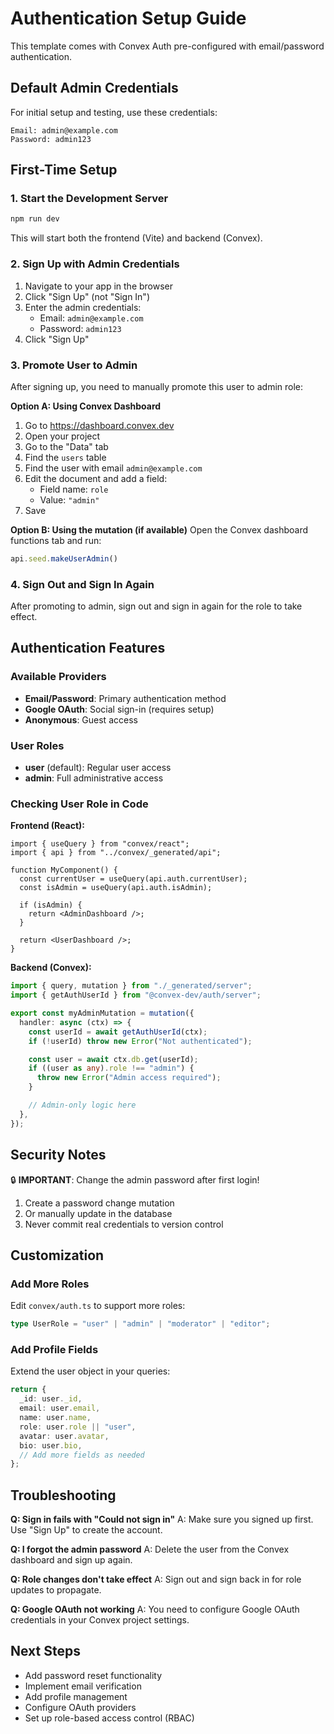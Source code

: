 # Authentication Setup Guide

This template comes with Convex Auth pre-configured with email/password authentication.

## Default Admin Credentials

For initial setup and testing, use these credentials:

```
Email: admin@example.com
Password: admin123
```

## First-Time Setup

### 1. Start the Development Server

```bash
npm run dev
```

This will start both the frontend (Vite) and backend (Convex).

### 2. Sign Up with Admin Credentials

1. Navigate to your app in the browser
2. Click "Sign Up" (not "Sign In")
3. Enter the admin credentials:
   - Email: `admin@example.com`
   - Password: `admin123`
4. Click "Sign Up"

### 3. Promote User to Admin

After signing up, you need to manually promote this user to admin role:

**Option A: Using Convex Dashboard**
1. Go to https://dashboard.convex.dev
2. Open your project
3. Go to the "Data" tab
4. Find the `users` table
5. Find the user with email `admin@example.com`
6. Edit the document and add a field:
   - Field name: `role`
   - Value: `"admin"`
7. Save

**Option B: Using the mutation (if available)**
Open the Convex dashboard functions tab and run:
```typescript
api.seed.makeUserAdmin()
```

### 4. Sign Out and Sign In Again

After promoting to admin, sign out and sign in again for the role to take effect.

## Authentication Features

### Available Providers

- **Email/Password**: Primary authentication method
- **Google OAuth**: Social sign-in (requires setup)
- **Anonymous**: Guest access

### User Roles

- **user** (default): Regular user access
- **admin**: Full administrative access

### Checking User Role in Code

**Frontend (React):**
```tsx
import { useQuery } from "convex/react";
import { api } from "../convex/_generated/api";

function MyComponent() {
  const currentUser = useQuery(api.auth.currentUser);
  const isAdmin = useQuery(api.auth.isAdmin);

  if (isAdmin) {
    return <AdminDashboard />;
  }

  return <UserDashboard />;
}
```

**Backend (Convex):**
```typescript
import { query, mutation } from "./_generated/server";
import { getAuthUserId } from "@convex-dev/auth/server";

export const myAdminMutation = mutation({
  handler: async (ctx) => {
    const userId = await getAuthUserId(ctx);
    if (!userId) throw new Error("Not authenticated");

    const user = await ctx.db.get(userId);
    if ((user as any).role !== "admin") {
      throw new Error("Admin access required");
    }

    // Admin-only logic here
  },
});
```

## Security Notes

🔒 **IMPORTANT**: Change the admin password after first login!

1. Create a password change mutation
2. Or manually update in the database
3. Never commit real credentials to version control

## Customization

### Add More Roles

Edit `convex/auth.ts` to support more roles:
```typescript
type UserRole = "user" | "admin" | "moderator" | "editor";
```

### Add Profile Fields

Extend the user object in your queries:
```typescript
return {
  _id: user._id,
  email: user.email,
  name: user.name,
  role: user.role || "user",
  avatar: user.avatar,
  bio: user.bio,
  // Add more fields as needed
};
```

## Troubleshooting

**Q: Sign in fails with "Could not sign in"**
A: Make sure you signed up first. Use "Sign Up" to create the account.

**Q: I forgot the admin password**
A: Delete the user from the Convex dashboard and sign up again.

**Q: Role changes don't take effect**
A: Sign out and sign back in for role updates to propagate.

**Q: Google OAuth not working**
A: You need to configure Google OAuth credentials in your Convex project settings.

## Next Steps

- Add password reset functionality
- Implement email verification
- Add profile management
- Configure OAuth providers
- Set up role-based access control (RBAC)
